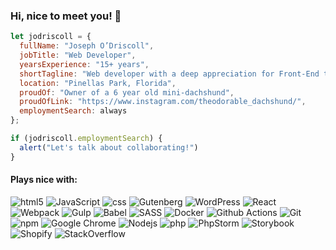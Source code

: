 ### Hi, nice to meet you! 👋

```js
let jodriscoll = {
  fullName: "Joseph O’Driscoll",
  jobTitle: "Web Developer",
  yearsExperience: "15+ years",
  shortTagline: "Web developer with a deep appreciation for Front-End technologies",
  location: "Pinellas Park, Florida",
  proudOf: "Owner of a 6 year old mini-dachshund",
  proudOfLink: "https://www.instagram.com/theodorable_dachshund/",
  employmentSearch: always
};

if (jodriscoll.employmentSearch) {
  alert("Let's talk about collaborating!")
}
```

#### Plays nice with:
<p>
  <img alt="html5" src="https://img.shields.io/badge/-HTML5-E34F26?style=flat-square&logo=html5&logoColor=white" />
  <img alt="JavaScript" src="https://img.shields.io/badge/-JavaScript-F7DF1E?style=flat-square&logo=javascript&logoColor=black" />
  <img alt="css" src="https://img.shields.io/badge/-CSS-1572B6?style=flat-square&logo=css3&logoColor=white" />
  <img alt="Gutenberg" src="https://img.shields.io/badge/-Gutenberg-000?style=flat-square&logo=gutenberg&logoColor=white" />
  <img alt="WordPress" src="https://img.shields.io/badge/-WordPress-21759B?style=flat-square&logo=wordpress&logoColor=white" />
  <img alt="React" src="https://img.shields.io/badge/-React-45b8d8?style=flat-square&logo=react&logoColor=white" />
  <img alt="Webpack" src="https://img.shields.io/badge/-Webpack-8DD6F9?style=flat-square&logo=webpack&logoColor=black" />
  <img alt="Gulp" src="https://img.shields.io/badge/-Gulp-E34F26?style=flat-square&logo=gulp&logoColor=white" />
  <img alt="Babel" src="https://img.shields.io/badge/-Babel-F9DC3E?style=flat-square&logo=babel&logoColor=black" />
  <img alt="SASS" src="https://img.shields.io/badge/-SCSS-DD3A0A?style=flat-square&logo=sass&logoColor=white" />
  <img alt="Docker" src="https://img.shields.io/badge/-Docker-46a2f1?style=flat-square&logo=docker&logoColor=white" />
  <img alt="Github Actions" src="https://img.shields.io/badge/-Github_Actions-2088FF?style=flat-square&logo=github-actions&logoColor=white" />
  <img alt="Git" src="https://img.shields.io/badge/-Git-F05032?style=flat-square&logo=git&logoColor=white" />
  <img alt="npm" src="https://img.shields.io/badge/-npm-CB3837?style=flat-square&logo=npm&logoColor=white" />
  <img alt="Google Chrome" src="https://img.shields.io/badge/-Chrome-90EE90?style=flat-square&logo=googlechrome&logoColor=white" />
  <img alt="Nodejs" src="https://img.shields.io/badge/-Node.js-43853d?style=flat-square&logo=nodedotjs&logoColor=white" />
  <img alt="php" src="https://img.shields.io/badge/-PHP-777BB4?style=flat-square&logo=php&logoColor=white" />
  <img alt="PhpStorm" src="https://img.shields.io/badge/-PhpStorm-000000?style=flat-square&logo=PhpStorm&logoColor=white" />
  <img alt="Storybook" src="https://img.shields.io/badge/-Storybook-FF4785?style=flat-square&logo=storybook&logoColor=white" />
  <img alt="Shopify" src="https://img.shields.io/badge/-Shopify-7AB55C?style=flat-square&logo=shopify&logoColor=white" />
  <img alt="StackOverflow" src="https://img.shields.io/badge/-Stack Overflow-F58025?style=flat-square&logo=stackoverflow&logoColor=white" />
</p>
